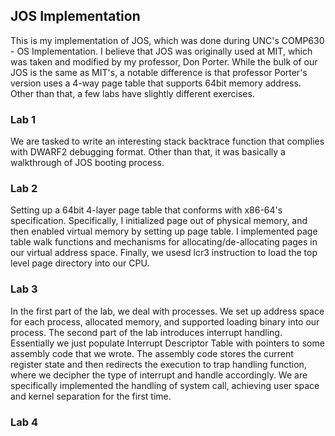 ## JOS Implementation
This is my implementation of JOS, which was done during UNC's COMP630 - OS Implementation. I believe that JOS was originally used at MIT, which was taken and modified by my professor, Don Porter. While the bulk of our JOS is the same as MIT's, a notable difference is that professor Porter's version uses a 4-way page table that supports 64bit memory address. Other than that, a few labs have slightly different exercises.

### Lab 1
We are tasked to write an interesting stack backtrace function that complies with DWARF2 debugging format. Other than that, it was basically a walkthrough of JOS booting process. 

### Lab 2
Setting up a 64bit 4-layer page table that conforms with x86-64's specification. Specifically, I initialized page out of physical memory, and then enabled virtual memory by setting up page table. I implemented page table walk functions and mechanisms for allocating/de-allocating pages in our virtual address space. Finally, we usesd lcr3 instruction to load the top level page directory into our CPU.

### Lab 3
In the first part of the lab, we deal with processes. We set up address space for each process, allocated memory, and supported loading binary into our process. The second part of the lab introduces interrupt handling. Essentially we just populate Interrupt Descriptor Table with pointers to some assembly code that we wrote. The assembly code stores the current register state and then redirects the execution to trap handling function, where we decipher the type of interrupt and handle accordingly. We are specifically implemented the handling of system call, achieving user space and kernel separation for the first time. 

### Lab 4
